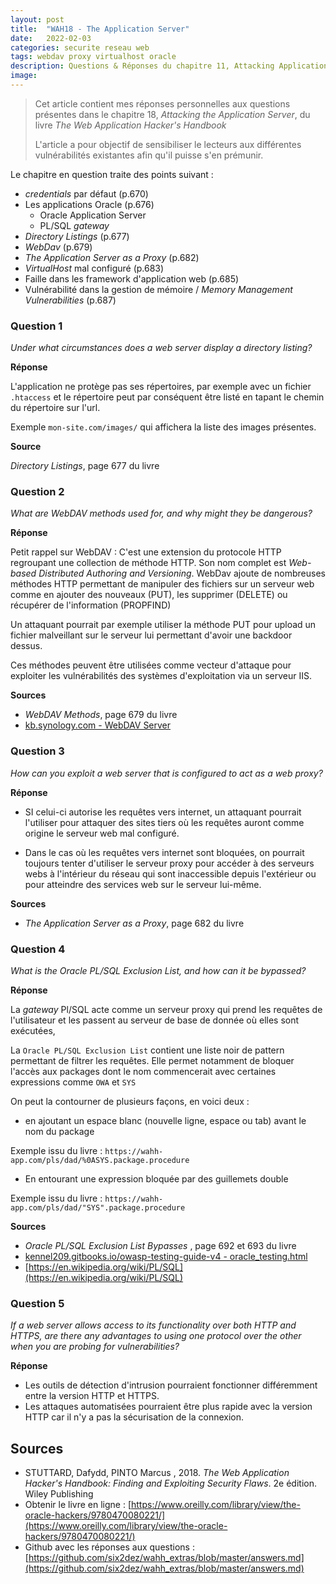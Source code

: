 ```yaml
---
layout: post
title:  "WAH18 - The Application Server"
date:   2022-02-03
categories: securite reseau web
tags: webdav proxy virtualhost oracle
description: Questions & Réponses du chapitre 11, Attacking Application Logic, du livre The Web Application Hacker's Handbook
image: 
---
```




> Cet article contient mes réponses personnelles aux questions présentes dans le chapitre 18, *Attacking the Application Server*, du livre *The Web Application Hacker's Handbook*
>
> L'article a pour objectif de sensibiliser le lecteurs aux différentes vulnérabilités existantes afin qu'il puisse s'en prémunir.

Le chapitre en question traite des points suivant :

- *credentials* par défaut (p.670)
- Les applications Oracle (p.676)
  - Oracle Application Server
  - PL/SQL *gateway*
- *Directory Listings* (p.677)
- *WebDav* (p.679)
- *The Application Server as a Proxy* (p.682)
- *VirtualHost* mal configuré (p.683)
- Faille dans les framework d'application web (p.685)
- Vulnérabilité dans la gestion de mémoire / *Memory Management Vulnerabilities* (p.687)

### Question 1

*Under what circumstances does a web server display a directory listing?*

**Réponse**

L'application ne protège pas ses répertoires, par exemple avec un fichier `.htaccess` et le répertoire peut par conséquent être listé en tapant le chemin du répertoire sur l'url.

Exemple `mon-site.com/images/` qui affichera la liste des images présentes.

**Source** 

*Directory Listings*, page 677 du livre

### Question 2

*What are WebDAV methods used for, and why might they be dangerous?*

**Réponse**

Petit rappel sur WebDAV : C'est une extension du protocole HTTP regroupant une collection de méthode HTTP. Son nom complet est *Web-based Distributed Authoring and Versioning*. WebDav ajoute de nombreuses méthodes HTTP permettant de manipuler des fichiers sur un serveur web comme en ajouter des nouveaux (PUT), les supprimer (DELETE) ou récupérer de l'information (PROPFIND)

Un attaquant pourrait par exemple utiliser la méthode PUT pour upload un fichier malveillant sur le serveur lui permettant d'avoir une backdoor dessus.

Ces méthodes peuvent être utilisées comme vecteur d'attaque pour exploiter les vulnérabilités des systèmes d'exploitation via un serveur IIS.

**Sources** 

- *WebDAV Methods*, page 679 du livre
- [kb.synology.com - WebDAV Server](https://kb.synology.com/fr-fr/DSM/help/WebDAVServer/webdav_server?version=6)

### Question 3

*How can you exploit a web server that is configured to act as a web proxy?*

**Réponse**

- SI celui-ci autorise les requêtes vers internet,  un attaquant pourrait l'utiliser pour attaquer des sites tiers où les requêtes auront comme origine le serveur web mal configuré.

- Dans le cas où les requêtes vers internet sont bloquées, on pourrait toujours tenter d'utiliser le serveur proxy pour accéder à des serveurs webs à l'intérieur du réseau qui sont inaccessible depuis l'extérieur ou pour atteindre des services web sur le serveur lui-même.

**Sources** 

- *The Application Server as a Proxy*, page 682 du livre

### Question 4

*What is the Oracle PL/SQL Exclusion List, and how can it be bypassed?*



**Réponse**

La *gateway* Pl/SQL acte comme un serveur proxy qui prend les requêtes de l'utilisateur et les passent au serveur de base de donnée où elles sont exécutées,



La `Oracle PL/SQL Exclusion List` contient une liste noir de pattern permettant de filtrer les requêtes. Elle permet notamment de bloquer  l'accès aux packages dont le nom commencerait avec certaines expressions comme `OWA` et `SYS`

On peut la contourner de plusieurs façons, en voici deux :

- en ajoutant un espace blanc (nouvelle ligne, espace ou tab) avant le nom du package

Exemple issu du livre : `https://wahh-app.com/pls/dad/%0ASYS.package.procedure`

- En entourant une expression bloquée par des guillemets double

Exemple issu du livre : `https://wahh-app.com/pls/dad/"SYS".package.procedure`

**Sources** 

- *Oracle PL/SQL Exclusion List Bypasses* , page 692 et 693 du livre
- [kennel209.gitbooks.io/owasp-testing-guide-v4 - oracle_testing.html](https://kennel209.gitbooks.io/owasp-testing-guide-v4/content/en/web_application_security_testing/oracle_testing.html)
- [https://en.wikipedia.org/wiki/PL/SQL](https://en.wikipedia.org/wiki/PL/SQL)



### Question 5

*If a web server allows access to its functionality over both HTTP and*
*HTTPS, are there any advantages to using one protocol over the other*
*when you are probing for vulnerabilities?*

**Réponse**

- Les outils de détection d'intrusion pourraient fonctionner différemment entre la version HTTP et HTTPS.
- Les attaques automatisées pourraient être plus rapide avec la version HTTP car il n'y a pas la sécurisation de la connexion.



## Sources 

- STUTTARD, Dafydd, PINTO Marcus , 2018. *The Web Application Hacker's Handbook: Finding and Exploiting Security Flaws*. 2e édition. Wiley Publishing
- Obtenir  le livre en ligne : [https://www.oreilly.com/library/view/the-oracle-hackers/9780470080221/](https://www.oreilly.com/library/view/the-oracle-hackers/9780470080221/)
- Github avec les réponses aux questions : [https://github.com/six2dez/wahh_extras/blob/master/answers.md](https://github.com/six2dez/wahh_extras/blob/master/answers.md)